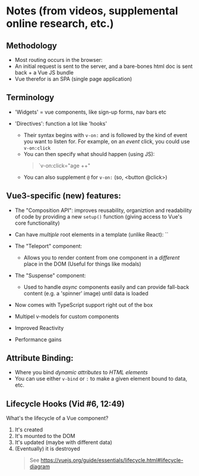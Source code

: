 # Notes (from videos, supplemental online research, etc.)

## Methodology

- Most routing occurs in the browser:
- An initial request is sent to the server, and a bare-bones html doc is sent back + a Vue JS bundle
- Vue therefor is an SPA (single page application)

## Terminology

- 'Widgets' = vue components, like sign-up forms, nav bars etc

- 'Directives': function a lot like 'hooks'
  - Their syntax begins with `v-on:` and is followed by the kind of event you want to listen for. For example, on an _event_ click, you could use `v-on:click`
  - You can then specify what should happen (using JS):
    > `v-on:click="age ++"
  - You can also supplement `@` for `v-on:` (so, <button @click>)

## Vue3-specific (new) features:

- The "Composition API": improves reusability, organiztion and readability of code by providing a new `setup()` function (giving access to Vue's core functionality)
- Can have _multiple_ root elements in a template (unlike React):
  `<template>
    <div> <p>Hello, World</p></div>
    <div> <p>Hello, AGAIN</p></div>
  </template>`

- The "Teleport" component:

  - Allows you to render content from one component in a _different_ place in the DOM (Useful for things like modals)

- The "Suspense" component:

  - Used to handle _async_ components easily and can provide fall-back content (e.g. a 'spinner' image) until data is loaded

- Now comes with TypeScript support right out of the box

- Multipel v-models for custom components

- Improved Reactivity

- Performance gains

## Attribute Binding:

- Where you bind _dynamic attributes_ to _HTML elements_
- You can use either `v-bind` or `:` to make a given element bound to data, etc.

## Lifecycle Hooks (Vid #6, 12:49)

What's the lifecycle of a Vue component?

1. It's created
2. It's mounted to the DOM
3. It's updated (maybe with different data)
4. (Eventually) it is destroyed
   > See https://vuejs.org/guide/essentials/lifecycle.html#lifecycle-diagram
